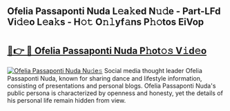 ## Ofelia Passaponti Nuda L𝚎a𝚔ed N𝚞𝚍e - Part-LFd Vi𝚍𝚎o L𝚎a𝚔s - H𝚘𝚝 O𝚗𝚕yf𝚊ns P𝚑𝚘tos EiVop

# <h2><a href="http://kfesuz.oniu.top/?m=Ofelia+Passaponti+Nuda">🔗👉 🔴 Ofelia Passaponti Nuda P𝚑ot𝚘𝚜 V𝚒d𝚎o</a></h2>

[![Ofelia Passaponti Nuda Nu𝚍e𝚜](https://i.imgur.com/0qMVB7G.gif)](http://kfesuz.oniu.top/?m=Ofelia+Passaponti+Nuda)
Social media thought leader Ofelia Passaponti Nuda, known for sharing dance and lifestyle information, consisting of presentations and personal blogs. Ofelia Passaponti Nuda's public persona is characterized by openness and honesty, yet the details of his personal life remain hidden from view.  
